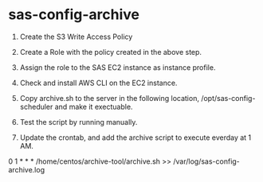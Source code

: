 # sas-config-archive


1. Create the S3 Write Access Policy

2. Create a Role with the policy created in the above step.

3. Assign the role to the SAS EC2 instance as instance profile. 

4. Check and install AWS CLI on the EC2 instance.

5. Copy archive.sh to the server in the following location, /opt/sas-config-scheduler and make it exectuable. 

6. Test the script by running manually.

7. Update the crontab, and add the archive script to execute everday at 1 AM.

  0 1 * * * /home/centos/archive-tool/archive.sh >> /var/log/sas-config-archive.log


